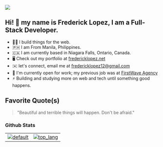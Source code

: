 ![](https://komarev.com/ghpvc/?username=frdrcklopez)

## Hi! 👋 my name is Frederick Lopez, I am a Full-Stack Developer. <br>

*   👨‍💻  I build things for the web.
*   🇵🇭   I am From Manila, Philippines.
*   🇨🇦  I am currently based in Niagara Falls, Ontario, Canada.
*   🖥️  Check out my portfolio at [fredericklopez.net](https://fredericklopez.net)
*   ✉️  let's connect, email me at [fredericklopez12@gmail.com](mailto:fredericklopez12@gmail.com)
*   🚀  I'm currently open for work; my previous job was at [FirstWave Agency](https://firstwave.sg)
*   ⚡  Building and studying more on web and tech until something good happens.

## Favorite Quote(s)
> "Beautiful and terrible things will happen. Don't be afraid."

### Github Stats
| | |
| :---: | :---: |
| <a href="http://www.github.com/frdrcklopez">![default][default]</a> | <a href="http://www.github.com/frdrcklopez">![top_lang][top_lang]</a> |


[default]: https://github-readme-stats.vercel.app/api?username=frdrcklopez&show_icons=true&theme=default
[top_lang]: https://github-readme-stats.vercel.app/api/top-langs/?username=frdrcklopez&langs_count=8&layout=compact